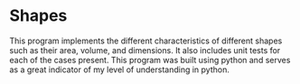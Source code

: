 # Shapes
This program implements the different characteristics of different shapes such as their area, volume, and dimensions. It also includes unit tests for each of the cases present. 
This program was built using python and serves as a great indicator of my level of understanding in python.
